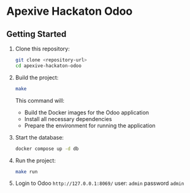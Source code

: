 # Apexive Hackaton Odoo

## Getting Started

1. Clone this repository:
   ```bash
   git clone <repository-url>
   cd apexive-hackaton-odoo
   ```

2. Build the project:
   ```bash
   make
   ```
   This command will:
   - Build the Docker images for the Odoo application
   - Install all necessary dependencies
   - Prepare the environment for running the application

3. Start the database:
   ```bash
   docker compose up -d db
   ```

4. Run the project:
   ```bash
   make run
   ```
   
5. Login to Odoo `http://127.0.0.1:8069/` user: `admin` password `admin`
